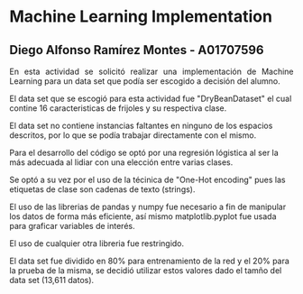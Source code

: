 # Machine Learning Implementation

<h2>Diego Alfonso Ramírez Montes - A01707596</h2>

<p style="text-align:justify;">En esta actividad se solicitó realizar una implementación de Machine Learning para un data set que podía ser escogido a decisión del alumno.</p>
<p>El data set que se escogió para esta actividad fue "DryBeanDataset" el cual contine 16 caracteristicas de frijoles y su respectiva clase.</p>
<p>El data set no contiene instancias faltantes en ninguno de los espacios descritos, por lo que se podía trabajar directamente con el mismo.</p>
<p>Para el desarrollo del código se optó por una regresión lógistica al ser la más adecuada al lidiar con una elección entre varias clases.</p>
<p>Se optó a su vez por el uso de la técinica de "One-Hot encoding" pues las etiquetas de clase son cadenas de texto (strings).</p>
<p>El uso de las librerias de pandas y numpy fue necesario a fin de manipular los datos de forma más eficiente, así mismo matplotlib.pyplot fue usada para graficar variables de interés.</p>
<p>El uso de cualquier otra libreria fue restringido.</p>
<p>El data set fue dividido en 80% para entrenamiento de la red y el 20% para la prueba de la misma, se decidió utilizar estos valores dado el tamño del data set (13,611 datos).</p>
